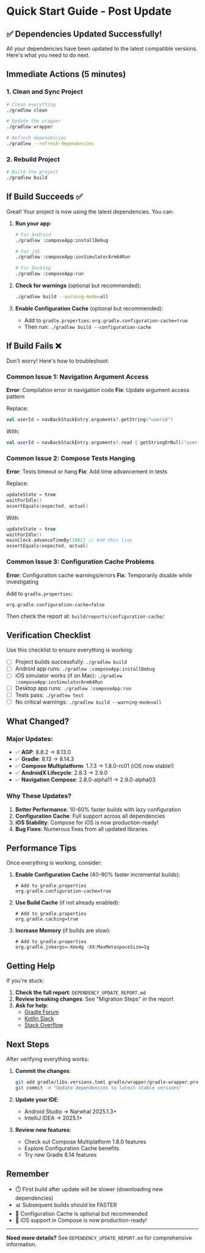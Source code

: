 # Quick Start Guide - Post Update

## ✅ Dependencies Updated Successfully!

All your dependencies have been updated to the latest compatible versions. Here's what you need to do next.

## Immediate Actions (5 minutes)

### 1. Clean and Sync Project

```bash
# Clean everything
./gradlew clean

# Update the wrapper
./gradlew wrapper

# Refresh dependencies
./gradlew --refresh-dependencies
```

### 2. Rebuild Project

```bash
# Build the project
./gradlew build
```

## If Build Succeeds ✅

Great! Your project is now using the latest dependencies. You can:

1. **Run your app**:
   ```bash
   # For Android
   ./gradlew :composeApp:installDebug
   
   # For iOS
   ./gradlew :composeApp:iosSimulatorArm64Run
   
   # For Desktop
   ./gradlew :composeApp:run
   ```

2. **Check for warnings** (optional but recommended):
   ```bash
   ./gradlew build --warning-mode=all
   ```

3. **Enable Configuration Cache** (optional but recommended):
    - Add to `gradle.properties`: `org.gradle.configuration-cache=true`
    - Then run: `./gradlew build --configuration-cache`

## If Build Fails ❌

Don't worry! Here's how to troubleshoot:

### Common Issue 1: Navigation Argument Access

**Error**: Compilation error in navigation code
**Fix**: Update argument access pattern

Replace:

```kotlin
val userId = navBackStackEntry.arguments?.getString("userid")
```

With:

```kotlin
val userId = navBackStackEntry.arguments?.read { getStringOrNull("userid") }
```

### Common Issue 2: Compose Tests Hanging

**Error**: Tests timeout or hang
**Fix**: Add time advancement in tests

Replace:

```kotlin
updateState = true
waitForIdle()
assertEquals(expected, actual)
```

With:

```kotlin
updateState = true
waitForIdle()
mainClock.advanceTimeBy(1001) // Add this line
assertEquals(expected, actual)
```

### Common Issue 3: Configuration Cache Problems

**Error**: Configuration cache warnings/errors
**Fix**: Temporarily disable while investigating

Add to `gradle.properties`:

```properties
org.gradle.configuration-cache=false
```

Then check the report at: `build/reports/configuration-cache/`

## Verification Checklist

Use this checklist to ensure everything is working:

- [ ] Project builds successfully: `./gradlew build`
- [ ] Android app runs: `./gradlew :composeApp:installDebug`
- [ ] iOS simulator works (if on Mac): `./gradlew :composeApp:iosSimulatorArm64Run`
- [ ] Desktop app runs: `./gradlew :composeApp:run`
- [ ] Tests pass: `./gradlew test`
- [ ] No critical warnings: `./gradlew build --warning-mode=all`

## What Changed?

### Major Updates:

- ✅ **AGP**: 8.8.2 → 8.13.0
- ✅ **Gradle**: 8.13 → 8.14.3
- ✅ **Compose Multiplatform**: 1.7.3 → 1.8.0-rc01 (iOS now stable!)
- ✅ **AndroidX Lifecycle**: 2.8.3 → 2.9.0
- ✅ **Navigation Compose**: 2.8.0-alpha11 → 2.9.0-alpha03

### Why These Updates?

1. **Better Performance**: 10-60% faster builds with lazy configuration
2. **Configuration Cache**: Full support across all dependencies
3. **iOS Stability**: Compose for iOS is now production-ready!
4. **Bug Fixes**: Numerous fixes from all updated libraries

## Performance Tips

Once everything is working, consider:

1. **Enable Configuration Cache** (40-90% faster incremental builds):
   ```properties
   # Add to gradle.properties
   org.gradle.configuration-cache=true
   ```

2. **Use Build Cache** (if not already enabled):
   ```properties
   # Add to gradle.properties
   org.gradle.caching=true
   ```

3. **Increase Memory** (if builds are slow):
   ```properties
   # Add to gradle.properties
   org.gradle.jvmargs=-Xmx4g -XX:MaxMetaspaceSize=1g
   ```

## Getting Help

If you're stuck:

1. **Check the full report**: `DEPENDENCY_UPDATE_REPORT.md`
2. **Review breaking changes**: See "Migration Steps" in the report
3. **Ask for help**:
    - [Gradle Forum](https://discuss.gradle.org/)
    - [Kotlin Slack](https://kotlinlang.slack.com/)
    - [Stack Overflow](https://stackoverflow.com/questions/tagged/gradle+kotlin-multiplatform)

## Next Steps

After verifying everything works:

1. **Commit the changes**:
   ```bash
   git add gradle/libs.versions.toml gradle/wrapper/gradle-wrapper.properties
   git commit -m "Update dependencies to latest stable versions"
   ```

2. **Update your IDE**:
    - Android Studio → Narwhal 2025.1.3+
    - IntelliJ IDEA → 2025.1+

3. **Review new features**:
    - Check out Compose Multiplatform 1.8.0 features
    - Explore Configuration Cache benefits
    - Try new Gradle 8.14 features

## Remember

- ⏱️ First build after update will be slower (downloading new dependencies)
- 📊 Subsequent builds should be FASTER
- 🔧 Configuration Cache is optional but recommended
- 📱 iOS support in Compose is now production-ready!

---

**Need more details?** See `DEPENDENCY_UPDATE_REPORT.md` for comprehensive information.
